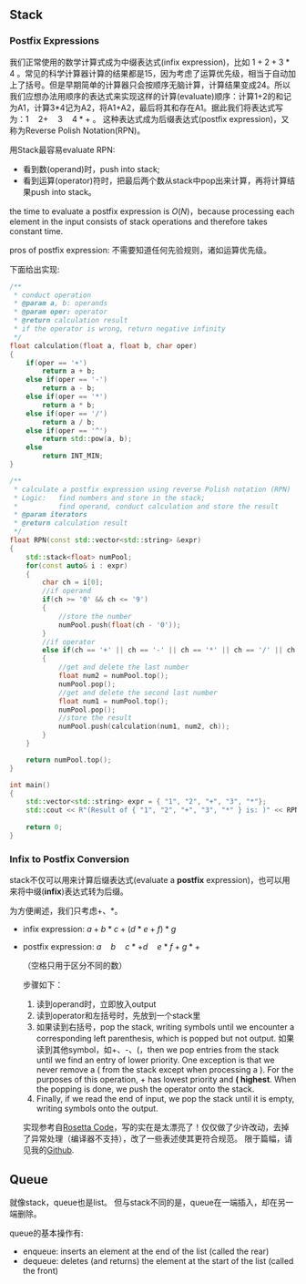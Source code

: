 ## Stack

### Postfix Expressions

我们正常使用的数学计算式成为中缀表达式(infix expression)，比如 $1+2+3*4$ 。常见的科学计算器计算的结果都是15，因为考虑了运算优先级，相当于自动加上了括号。但是早期简单的计算器只会按顺序无脑计算，计算结果变成24。所以我们应想办法用顺序的表达式来实现这样的计算(evaluate)顺序：计算1+2的和记为A1，计算3*4记为A2，将A1+A2，最后将其和存在A1。据此我们将表达式写为：$1 \quad 2 + \quad 3 \quad 4 * +$ 。 这种表达式成为后缀表达式(postfix expression)，又称为Reverse Polish Notation(RPN)。

用Stack最容易evaluate RPN:

- 看到数(operand)时，push into stack;
- 看到运算(operator)符时，把最后两个数从stack中pop出来计算，再将计算结果push into stack。

the time to evaluate a postfix expression is $O(N)$，because processing each element in the input consists of stack operations and therefore takes constant time.

pros of postfix expression: 不需要知道任何先验规则，诸如运算优先级。

下面给出实现:

```C++
/**
 * conduct operation
 * @param a, b: operands
 * @param oper: operator
 * @return calculation result
 * if the operator is wrong, return negative infinity
 */
float calculation(float a, float b, char oper)
{
    if(oper == '+')
        return a + b;
    else if(oper == '-')
        return a - b;
    else if(oper == '*')
        return a * b;
    else if(oper == '/')
        return a / b;
    else if(oper == '^')
        return std::pow(a, b);
    else
        return INT_MIN;
}

/**
 * calculate a postfix expression using reverse Polish notation (RPN)
 * Logic:   find numbers and store in the stack;
 *          find operand, conduct calculation and store the result
 * @param iterators
 * @return calculation result
 */
float RPN(const std::vector<std::string> &expr)
{
    std::stack<float> numPool;
    for(const auto& i : expr)
    {
        char ch = i[0];
        //if operand
        if(ch >= '0' && ch <= '9')
        {
            //store the number
            numPool.push(float(ch - '0'));
        }
        //if operator
        else if(ch == '+' || ch == '-' || ch == '*' || ch == '/' || ch == '^')
        {
            //get and delete the last number
            float num2 = numPool.top();
            numPool.pop();
            //get and delete the second last number
            float num1 = numPool.top();
            numPool.pop();
            //store the result
            numPool.push(calculation(num1, num2, ch));
        }
    }

    return numPool.top();
}

int main()
{
    std::vector<std::string> expr = { "1", "2", "+", "3", "*"};
    std::cout << R"(Result of { "1", "2", "+", "3", "*" } is: )" << RPN(expr) << '\n';
    
    return 0;
}
```



### Infix to Postfix Conversion

stack不仅可以用来计算后缀表达式(evaluate a **postfix** expression)，也可以用来将中缀(**infix**)表达式转为后缀。

为方便阐述，我们只考虑+、*。 

- infix expression: $a+b*c+(d*e+f)*g$

- postfix expression: $a\quad b\quad c *  + d\quad e* f+g*+$

  （空格只用于区分不同的数）

  步骤如下：

  1. 读到operand时，立即放入output
  2. 读到operator和左括号时，先放到一个stack里
  3. 如果读到右括号，pop the stack, writing symbols until we encounter a corresponding left parenthesis, which is popped but not output. 如果读到其他symbol，如+、-、(，then we pop entries from the stack until we find an entry of lower priority.  One exception is that we never remove a ( from the stack except when processing a ). For the purposes of this operation, + has lowest priority and **( highest**. When the popping is done, we push the operator onto the stack.
  4. Finally, if we read the end of input, we pop the stack until it is empty, writing symbols
     onto the output.
  
  实现参考自[Rosetta Code](https://rosettacode.org/wiki/Parsing/Shunting-yard_algorithm#C.2B.2B)，写的实在是太漂亮了！仅仅做了少许改动，去掉了异常处理（编译器不支持），改了一些表述使其更符合规范。 限于篇幅，请见我的[Github](https://github.com/JianXinyu/ENGI-4892-Data-Structure-and-Algorithms/blob/master/Exercises/5Stack/mathExpression.cpp).

## Queue

就像stack，queue也是list。 但与stack不同的是，queue在一端插入，却在另一端删除。

queue的基本操作有:

- enqueue: inserts an element at the end of the list (called the rear)
- dequeue: deletes (and returns) the element at the start of the list (called the front)

